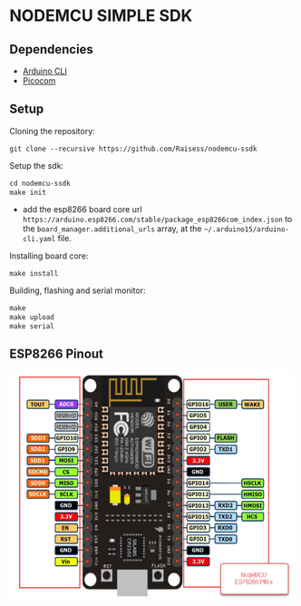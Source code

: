 # NODEMCU SIMPLE SDK

## Dependencies

- [Arduino CLI](https://github.com/arduino/arduino-cli)
- [Picocom](https://github.com/npat-efault/picocom)

## Setup

Cloning the repository:

```shell
git clone --recursive https://github.com/Raisess/nodemcu-ssdk
```

Setup the sdk:

```shell
cd nodemcu-ssdk
make init
```

- add the esp8266 board core url `https://arduino.esp8266.com/stable/package_esp8266com_index.json`
to the `board_manager.additional_urls` array, at the `~/.arduino15/arduino-cli.yaml` file.

Installing board core:

```shell
make install
```

Building, flashing and serial monitor:

```shell
make
make upload
make serial
```

## ESP8266 Pinout

<img src="./docs/assets/NodeMCU-ESP8266-pinout.png" width="500px" height="400px" />
